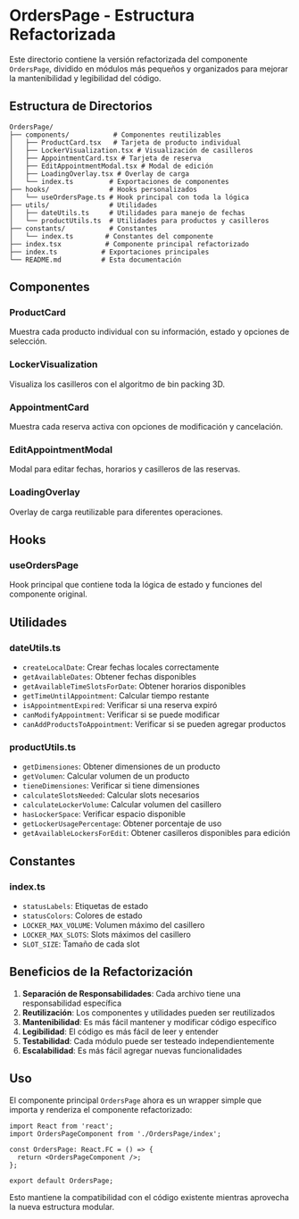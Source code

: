 # OrdersPage - Estructura Refactorizada

Este directorio contiene la versión refactorizada del componente `OrdersPage`, dividido en módulos más pequeños y organizados para mejorar la mantenibilidad y legibilidad del código.

## Estructura de Directorios

```
OrdersPage/
├── components/           # Componentes reutilizables
│   ├── ProductCard.tsx   # Tarjeta de producto individual
│   ├── LockerVisualization.tsx # Visualización de casilleros
│   ├── AppointmentCard.tsx # Tarjeta de reserva
│   ├── EditAppointmentModal.tsx # Modal de edición
│   ├── LoadingOverlay.tsx # Overlay de carga
│   └── index.ts         # Exportaciones de componentes
├── hooks/               # Hooks personalizados
│   └── useOrdersPage.ts # Hook principal con toda la lógica
├── utils/               # Utilidades
│   ├── dateUtils.ts     # Utilidades para manejo de fechas
│   └── productUtils.ts  # Utilidades para productos y casilleros
├── constants/           # Constantes
│   └── index.ts        # Constantes del componente
├── index.tsx           # Componente principal refactorizado
├── index.ts           # Exportaciones principales
└── README.md          # Esta documentación
```

## Componentes

### ProductCard
Muestra cada producto individual con su información, estado y opciones de selección.

### LockerVisualization
Visualiza los casilleros con el algoritmo de bin packing 3D.

### AppointmentCard
Muestra cada reserva activa con opciones de modificación y cancelación.

### EditAppointmentModal
Modal para editar fechas, horarios y casilleros de las reservas.

### LoadingOverlay
Overlay de carga reutilizable para diferentes operaciones.

## Hooks

### useOrdersPage
Hook principal que contiene toda la lógica de estado y funciones del componente original.

## Utilidades

### dateUtils.ts
- `createLocalDate`: Crear fechas locales correctamente
- `getAvailableDates`: Obtener fechas disponibles
- `getAvailableTimeSlotsForDate`: Obtener horarios disponibles
- `getTimeUntilAppointment`: Calcular tiempo restante
- `isAppointmentExpired`: Verificar si una reserva expiró
- `canModifyAppointment`: Verificar si se puede modificar
- `canAddProductsToAppointment`: Verificar si se pueden agregar productos

### productUtils.ts
- `getDimensiones`: Obtener dimensiones de un producto
- `getVolumen`: Calcular volumen de un producto
- `tieneDimensiones`: Verificar si tiene dimensiones
- `calculateSlotsNeeded`: Calcular slots necesarios
- `calculateLockerVolume`: Calcular volumen del casillero
- `hasLockerSpace`: Verificar espacio disponible
- `getLockerUsagePercentage`: Obtener porcentaje de uso
- `getAvailableLockersForEdit`: Obtener casilleros disponibles para edición

## Constantes

### index.ts
- `statusLabels`: Etiquetas de estado
- `statusColors`: Colores de estado
- `LOCKER_MAX_VOLUME`: Volumen máximo del casillero
- `LOCKER_MAX_SLOTS`: Slots máximos del casillero
- `SLOT_SIZE`: Tamaño de cada slot

## Beneficios de la Refactorización

1. **Separación de Responsabilidades**: Cada archivo tiene una responsabilidad específica
2. **Reutilización**: Los componentes y utilidades pueden ser reutilizados
3. **Mantenibilidad**: Es más fácil mantener y modificar código específico
4. **Legibilidad**: El código es más fácil de leer y entender
5. **Testabilidad**: Cada módulo puede ser testeado independientemente
6. **Escalabilidad**: Es más fácil agregar nuevas funcionalidades

## Uso

El componente principal `OrdersPage` ahora es un wrapper simple que importa y renderiza el componente refactorizado:

```tsx
import React from 'react';
import OrdersPageComponent from './OrdersPage/index';

const OrdersPage: React.FC = () => {
  return <OrdersPageComponent />;
};

export default OrdersPage;
```

Esto mantiene la compatibilidad con el código existente mientras aprovecha la nueva estructura modular. 
